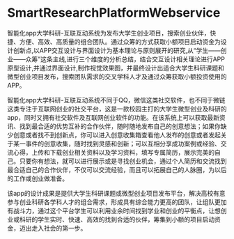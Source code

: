 # SmartResearchPlatformWebservice

智能化app大学科研-互联互动系统为发布大学生创业项目，搜索创业伙伴，快捷、方便、高效、高质量的组合团队。通过众筹的方式获取小额项目启动资金为设计创新点,以APP交互设计与界面设计为基本理论与原则展开的研究,从“学生——创业——众筹”这条主线,进行三个维度的分析总结，结合交互设计相关理论进行APP原型设计,并通过界面设计,制作视觉效果图，并最终设计出适合大学生科研课题和微型创业项目发布，搜索团队需求的交叉学科人才及通过众筹获取小额投资使用的APP。

智能化app大学科研-互联互动系统不同于QQ，微信这类社交软件，也不同于微链这类专注于互联网创业的社交平台，这是一款校园主打的大学生微型创业及科研的app，同时又拥有社交软件及互联网创业软件的功能。在该系统上可以获取最新资讯、找到最合适的优势互补的合作伙伴，随时随地发布自己的创意想法；如果你缺少创意或者找不到创新点，你可以进入创意收集箱查看他人发布的创意或者发起关于某一事件的创意收集，随时找到灵感和创新；可以互相分享成功案例或经验、交流心得，上传和下载创业相关资料以及学习资料，填写专属简历，展示完美的自己。只要你有想法，就可以进行展示或是寻找创业机会，通过个人简历和交流找到最合适自己的合作伙伴，不仅可以交流经验，而且可以拓展自己的人脉圈，为以后的工作或创业做准备。

该app的设计成果是提供大学生科研课题或微型创业项目发布平台，解决高校有意参与创业科研各学科人才的组合需求，形成具有综合能力更高的团队，让组队更加有战斗力，通过这个平台学生可以利用业余时间找到学业和创业的平衡点，让想创业或科研的学生实时、快速、高效的找到合适的伙伴，筹集到小额的项目启动资金，迈出走入社会的第一步。
